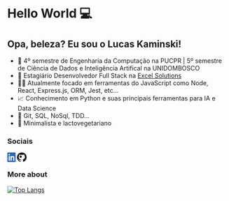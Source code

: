 # Hello World 💻

## Opa, beleza? Eu sou o Lucas Kaminski!

- 📒 4º semestre de Engenharia da Computação na PUCPR | 5º semestre de Ciência de Dados e Inteligência Artifical na UNIDOMBOSCO
- 💼 Estagiário Desenvolvedor Full Stack na [Excel Solutions](https://www.excelsolutions.com.br/)
- 👨‍💻 Atualmente focado em ferramentas do JavaScript como Node, React, Express.js, ORM, Jest, etc...
- 📈 Conhecimento em Python e suas principais ferramentas para IA e Data Science
- 🔧 Git, SQL, NoSql, TDD...
- 🌱 Minimalista e lactovegetariano

### Sociais

<a href="https://www.linkedin.com/in/lucas-kaminski/">
  <img align="left" alt="Lucas Kaminski Linkdein" width="22px" height="22px" src="./icons/linked.png" />
</a>
<a href="https://github.com/lucas-kaminski">
  <img align="left" alt="Lucas Kaminski Github" width="22px" height="22px" src="./icons/git32.png" />
</a>

-

### More about

[![Top Langs](https://github-readme-stats.vercel.app/api/top-langs/?username=lucas-kaminski)](https://github.com/lucas-kaminski)
